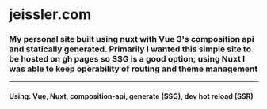 # jeissler.com
### My personal site built using nuxt with Vue 3's composition api and statically generated. Primarily I wanted this simple site to be hosted on gh pages so SSG is a good option; using Nuxt I was able to keep operability of routing and theme management 

---
#### Using: Vue, Nuxt, composition-api, generate (SSG), dev hot reload (SSR)

